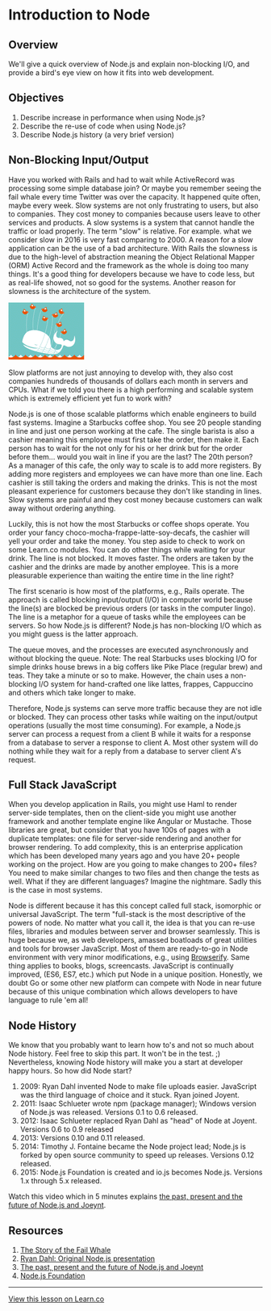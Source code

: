 # Introduction to Node

## Overview

We'll give a quick overview of Node.js and explain non-blocking I/O, and provide a bird's eye view on how it fits into web development.

## Objectives

1. Describe increase in performance when using Node.js?
1. Describe the re-use of code when using Node.js?
1. Describe Node.js history (a very brief version)

## Non-Blocking Input/Output

Have you worked with Rails and had to wait while ActiveRecord was processing some simple database join? Or maybe you remember seeing the fail whale every time Twitter was over the capacity. It happened quite often, maybe every week. Slow systems are not only frustrating to users, but also to companies. They cost money to companies because users leave to other services and products. A slow systems is a system that cannot handle the traffic or load properly. The term "slow" is relative. For example. what we consider slow in 2016 is very fast comparing to 2000. A reason for a slow application can be the use of a bad architecture. With Rails the slowness is due to the high-level of abstraction meaning the Object Relational Mapper (ORM) Active Record and the framework as the whole is doing too many things. It's a good thing for developers because we have to code less, but as real-life showed, not so good for the systems. Another reason for slowness is the architecture of the system.

![](fail-whale.gif)


Slow platforms are not just annoying to develop with, they also cost companies hundreds of thousands of dollars each month in servers and CPUs. What if we told you there is a high performing and scalable system which is extremely efficient yet fun to work with?

Node.js is one of those scalable platforms which enable engineers to build fast systems. Imagine a Starbucks coffee shop. You see 20 people standing in line and just one person working at the cafe. The single barista is also a cashier meaning this employee must first take the order, then make it. Each person has to wait for the not only for his or her drink but for the order before them... would you wait in line if you are the last? The 20th person? As a manager of this cafe, the only way to scale is to add more registers. By adding more registers and employees we can have more than one line. Each cashier is still taking the orders and making the drinks. This is not the most pleasant experience for customers because they don't like standing in lines. Slow systems are painful and they cost money because customers can walk away without ordering anything.

Luckily, this is not how the most Starbucks or coffee shops operate. You order your fancy choco-mocha-frappe-latte-soy-decafs, the cashier will yell your order and take the money. You step aside to check to work on some Learn.co modules. You can do other things while waiting for your drink. The line is not blocked. It moves faster. The orders are taken by the cashier and the drinks are made by another employee. This is a more pleasurable experience than waiting the entire time in the line right?

The first scenario is how most of the platforms, e.g., Rails operate. The approach is called blocking input/output (I/O) in computer world because the line(s) are blocked be previous orders (or tasks in the computer lingo). The line is a metaphor for a queue of tasks while the employees can be servers. So how Node.js is different? Node.js has non-blocking I/O which as you might guess is the latter approach.

The queue moves, and the processes are executed asynchronously and without blocking the queue. Note: The real Starbucks uses blocking I/O for simple drinks house brews in a big coffers like Pike Place (regular brew) and teas. They take a minute or so to make.  However, the chain uses a non-blocking I/O system for hand-crafted one like lattes, frappes, Cappuccino and others which take longer to make.

Therefore, Node.js systems can serve more traffic because they are not idle or blocked. They can process other tasks while waiting on the input/output operations (usually the most time consuming). For example, a Node.js server can process a request from a client B while it waits for a response from a database to server a response to client A. Most other system will do nothing while they wait for a reply from a database to server client A's request.


## Full Stack JavaScript

When you develop application in Rails, you might use Haml to render server-side templates, then on the client-side you might use another framework and another template engine like Angular or Mustache. Those libraries are great, but consider that you have 100s of pages with a duplicate templates: one file for server-side rendering and another for browser rendering. To add complexity, this is an enterprise application which has been developed many years ago and you have 20+ people working on the project. How are you going to make changes to 200+ files? You need to make similar changes to two files and then change the tests as well. What if they are different languages? Imagine the nightmare. Sadly this is the case in most systems.

Node is different because it has this concept called full stack, isomorphic or universal JavaScript. The term "full-stack is the most descriptive of the powers of node. No matter what you call it, the idea is that you can re-use files, libraries and modules between server and browser seamlessly. This is huge because we, as web developers, amassed boatloads of great utilities and tools for browser JavaScript. Most of them are ready-to-go in Node environment with very minor modifications, e.g., using [Browserify](http://browserify.org). Same thing applies to books, blogs, screencasts. JavaScript is continually improved, (ES6, ES7, etc.) which put Node in a unique position. Honestly, we doubt Go or some other new platform can compete with Node in near future because of this unique combination which allows developers to have language to rule 'em all!

## Node History

We know that you probably want to learn how to's and not so much about Node history. Feel free to skip this part. It won't be in the test. ;) Nevertheless, knowing Node history will make you a start at developer happy hours. So how did Node start?

1. 2009: Ryan Dahl invented Node to make file uploads easier. JavaScript was the third language of choice and it stuck. Ryan joined Joyent.
2. 2011: Isaac Schlueter wrote npm (package manager); Windows version of Node.js was released. Versions 0.1 to 0.6 released.
3. 2012: Isaac Schlueter replaced Ryan Dahl as "head" of Node at Joyent. Versions 0.6 to 0.9 released
4. 2013: Versions 0.10 and 0.11 released.
4. 2014: Timothy J. Fontaine became the Node project lead; Node.js is forked by open source community to speed up releases. Versions 0.12 released.
5. 2015: Node.js Foundation is created and io.js becomes Node.js. Versions 1.x through 5.x released.

Watch this video which in 5 minutes explains [the past, present and the future of Node.js and Joeynt](https://www.youtube.com/watch?v=dWwIHRLzLew).



## Resources

1. [The Story of the Fail Whale](http://readwrite.com/2008/07/17/the_story_of_the_fail_whale)
1. [Ryan Dahl: Original Node.js presentation](https://www.youtube.com/watch?v=ztspvPYybIY)
1. [The past, present and the future of Node.js and Joeynt](https://www.youtube.com/watch?v=dWwIHRLzLew)
4. [Node.js Foundation](https://nodejs.org/en/foundation)

---

<a href='https://learn.co/lessons/node-overview' data-visibility='hidden'>View this lesson on Learn.co</a>
